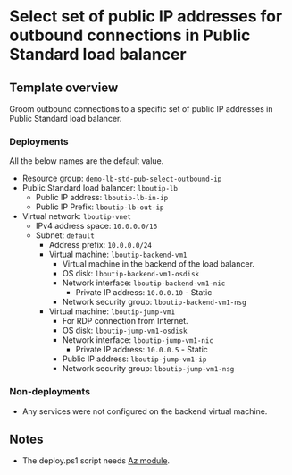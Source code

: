 # Select set of public IP addresses for outbound connections in Public Standard load balancer

## Template overview

Groom outbound connections to a specific set of public IP addresses in Public Standard load balancer.

### Deployments

All the below names are the default value.

- Resource group: `demo-lb-std-pub-select-outbound-ip`
- Public Standard load balancer: `lboutip-lb`
    - Public IP address: `lboutip-lb-in-ip`
    - Public IP Prefix: `lboutip-lb-out-ip`
- Virtual network: `lboutip-vnet`
    - IPv4 address space: `10.0.0.0/16`
    - Subnet: `default`
        - Address prefix: `10.0.0.0/24`
        - Virtual machine: `lboutip-backend-vm1`
            - Virtual machine in the backend of the load balancer.
            - OS disk: `lboutip-backend-vm1-osdisk`
            - Network interface: `lboutip-backend-vm1-nic`
                - Private IP address: `10.0.0.10` - Static
            - Network security group: `lboutip-backend-vm1-nsg`
        - Virtual machine: `lboutip-jump-vm1`
            - For RDP connection from Internet.
            - OS disk: `lboutip-jump-vm1-osdisk`
            - Network interface: `lboutip-jump-vm1-nic`
                - Private IP address: `10.0.0.5` - Static
            - Public IP address: `lboutip-jump-vm1-ip`
            - Network security group: `lboutip-jump-vm1-nsg`

### Non-deployments

- Any services were not configured on the backend virtual machine.

## Notes

- The deploy.ps1 script needs [Az module](https://www.powershellgallery.com/packages/Az/).
